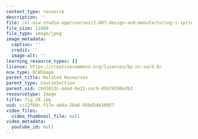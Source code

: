 ```yaml
---
content_type: resource
description: ''
file: /ol-ocw-studio-app/courses/2-007-design-and-manufacturing-i-spring-2009/cc12f68cf17eab4a20a695bd54b38957_fig_28.jpg
file_size: 12480
file_type: image/jpeg
image_metadata:
  caption: ''
  credit: ''
  image-alt: ''
learning_resource_types: []
license: https://creativecommons.org/licenses/by-nc-sa/4.0/
ocw_type: OCWImage
parent_title: Related Resources
parent_type: CourseSection
parent_uid: c0d3813c-a4ed-be21-cec9-d5b74598e3b3
resourcetype: Image
title: fig_28.jpg
uid: cc12f68c-f17e-ab4a-20a6-95bd54b38957
video_files:
  video_thumbnail_file: null
video_metadata:
  youtube_id: null
---
```

